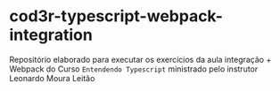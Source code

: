 # cod3r-typescript-webpack-integration
Repositório elaborado para executar os exercícios da aula integração + Webpack do Curso `Entendendo Typescript` ministrado pelo instrutor Leonardo Moura Leitão 
